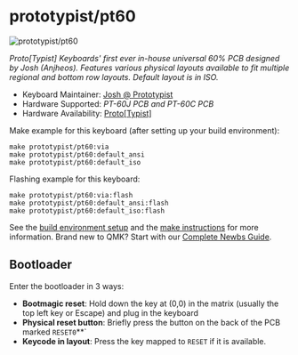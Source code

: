 # prototypist/pt60

![prototypist/pt60](https://imgur.com/Iu3QwxR.png)

*Proto[Typist] Keyboards' first ever in-house universal 60% PCB designed by Josh (Anjheos). 
Features various physical layouts available to fit multiple regional and bottom row layouts.
Default layout is in ISO.*

* Keyboard Maintainer: [Josh @ Prototypist](https://github.com/Anjheos)
* Hardware Supported: *PT-60J PCB and PT-60C PCB*
* Hardware Availability: [Proto[Typist]](https://prototypist.net)

Make example for this keyboard (after setting up your build environment):

    make prototypist/pt60:via
    make prototypist/pt60:default_ansi
    make prototypist/pt60:default_iso

Flashing example for this keyboard:

    make prototypist/pt60:via:flash
    make prototypist/pt60:default_ansi:flash
    make prototypist/pt60:default_iso:flash

See the [build environment setup](https://docs.qmk.fm/#/getting_started_build_tools) and the [make instructions](https://docs.qmk.fm/#/getting_started_make_guide) for more information. Brand new to QMK? Start with our [Complete Newbs Guide](https://docs.qmk.fm/#/newbs).

## Bootloader

Enter the bootloader in 3 ways:

* **Bootmagic reset**: Hold down the key at (0,0) in the matrix (usually the top left key or Escape) and plug in the keyboard
* **Physical reset button**: Briefly press the button on the back of the PCB marked `RESET0`**`
* **Keycode in layout**: Press the key mapped to `RESET` if it is available.

